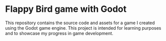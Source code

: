 # Flappy Bird game with Godot

This repository contains the source code and assets for a game I created using the Godot game engine. This project is intended for learning purposes and to showcase my progress in game development.
